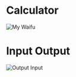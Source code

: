 # Calculator

![My Waifu](https://i.ibb.co/KrMYPhy/648557.jpg)

# Input Output

![Output Input](https://image.prntscr.com/image/YierMJgUSiCmdAlGI6doTA.png)
